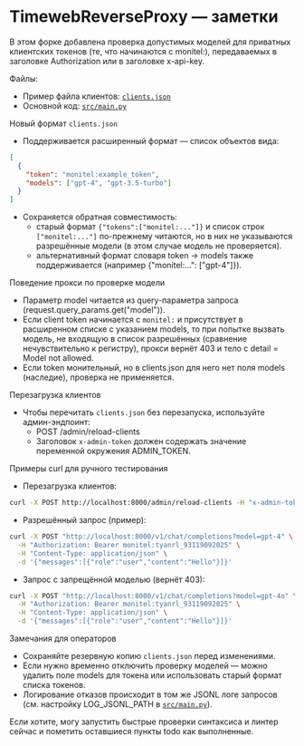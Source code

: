 # TimewebReverseProxy — заметки

В этом форке добавлена проверка допустимых моделей для приватных клиентских токенов (те, что начинаются с monitel:), передаваемых в заголовке Authorization или в заголовке x-api-key.

Файлы:
- Пример файла клиентов: [`clients.json`](clients.json:1)
- Основной код: [`src/main.py`](src/main.py:1)

Новый формат `clients.json`
- Поддерживается расширенный формат — список объектов вида:
```json
[
  {
    "token": "monitel:example_token",
    "models": ["gpt-4", "gpt-3.5-turbo"]
  }
]
```
- Сохраняется обратная совместимость:
  - старый формат `{"tokens":["monitel:..."]}` и список строк `["monitel:..."]` по-прежнему читаются, но в них не указываются разрешённые модели (в этом случае модель не проверяется).
  - альтернативный формат словаря token -> models также поддерживается (например {"monitel:...": ["gpt-4"]}).

Поведение прокси по проверке модели
- Параметр model читается из query-параметра запроса (request.query_params.get("model")).
- Если client token начинается с `monitel:` и присутствует в расширенном списке с указанием models, то при попытке вызвать модель, не входящую в список разрешённых (сравнение нечувствительно к регистру), прокси вернёт 403 и тело с detail = Model not allowed.
- Если token монительный, но в clients.json для него нет поля models (наследие), проверка не применяется.

Перезагрузка клиентов
- Чтобы перечитать `clients.json` без перезапуска, используйте админ-эндпоинт:
  - POST /admin/reload-clients
  - Заголовок `x-admin-token` должен содержать значение переменной окружения ADMIN_TOKEN.

Примеры curl для ручного тестирования
- Перезагрузка клиентов:
```bash
curl -X POST http://localhost:8000/admin/reload-clients -H "x-admin-token: SECRET_ADMIN_TOKEN"
```

- Разрешённый запрос (пример):
```bash
curl -X POST "http://localhost:8000/v1/chat/completions?model=gpt-4" \
  -H "Authorization: Bearer monitel:tyanrl_93119092025" \
  -H "Content-Type: application/json" \
  -d '{"messages":[{"role":"user","content":"Hello"}]}'
```

- Запрос с запрещённой моделью (вернёт 403):
```bash
curl -X POST "http://localhost:8000/v1/chat/completions?model=gpt-4o" \
  -H "Authorization: Bearer monitel:tyanrl_93119092025" \
  -H "Content-Type: application/json" \
  -d '{"messages":[{"role":"user","content":"Hello"}]}'
```

Замечания для операторов
- Сохраняйте резервную копию `clients.json` перед изменениями.
- Если нужно временно отключить проверку моделей — можно удалить поле models для токена или использовать старый формат списка токенов.
- Логирование отказов происходит в том же JSONL логе запросов (см. настройку LOG_JSONL_PATH в [`src/main.py`](src/main.py:1)).

Если хотите, могу запустить быстрые проверки синтаксиса и линтер сейчас и пометить оставшиеся пункты todo как выполненные.
